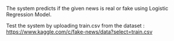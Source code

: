 The system predicts if the given news is real or fake using Logistic Regression Model. 

Test the system by uploading train.csv from the dataset : https://www.kaggle.com/c/fake-news/data?select=train.csv
